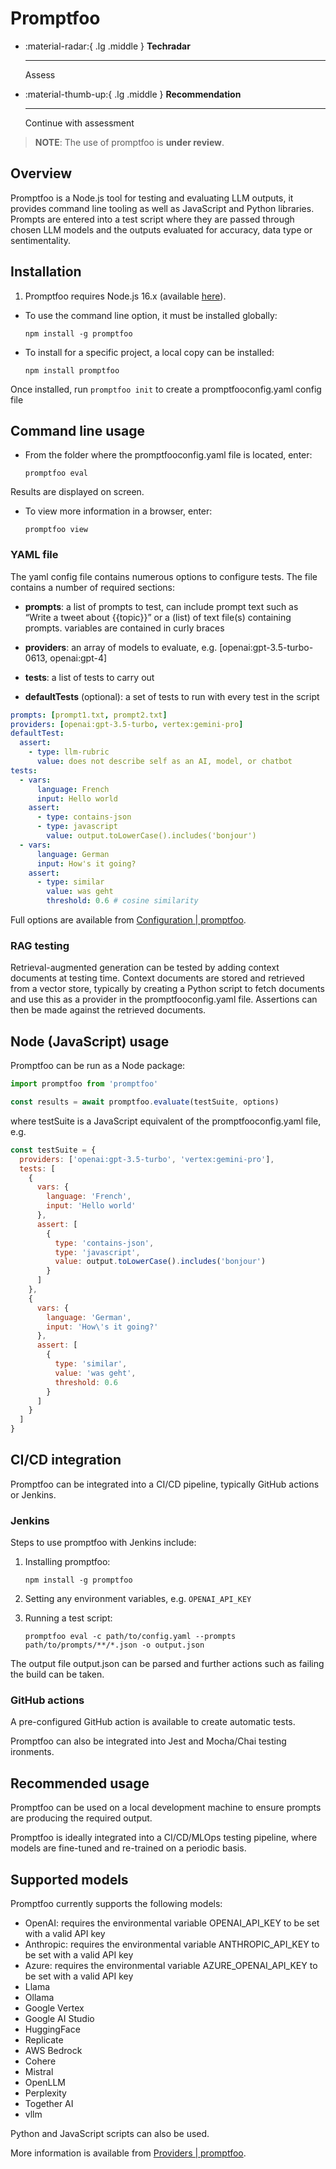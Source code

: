 # Promptfoo

<div class="grid cards" markdown>

-   :material-radar:{ .lg .middle } __Techradar__

    ---

    Assess

-   :material-thumb-up:{ .lg .middle } __Recommendation__

    ---

    Continue with assessment

</div>

> **NOTE**: The use of promptfoo is **under review**.

## Overview

Promptfoo is a Node.js tool for testing and evaluating LLM outputs, it provides command line tooling as well as JavaScript and Python libraries. Prompts are entered into a test script where they are passed through chosen LLM models and the outputs evaluated for accuracy, data type or sentimentality.

## Installation

1. Promptfoo requires Node.js 16.x (available [here](https://nodejs.org/en/download)). 

  - To use the command line option, it must be installed globally:

        npm install -g promptfoo
    
  - To install for a specific project, a local copy can be installed:

        npm install promptfoo
  
  Once installed, run `promptfoo init` to create a promptfooconfig.yaml config file

## Command line usage

- From the folder where the promptfooconfig.yaml file is located, enter:

    `promptfoo eval`

Results are displayed on screen.

- To view more information in a browser, enter: 

    `promptfoo view`

### YAML file

The yaml config file contains numerous options to configure tests. The file contains a number of required sections:

- **prompts**: a list of prompts to test, can include prompt text such as “Write a tweet about {{topic}}” or a (list) of text file(s) containing prompts. variables are contained in curly braces

- **providers**: an array of models to evaluate, e.g. [openai:gpt-3.5-turbo-0613, openai:gpt-4]

- **tests**: a list of tests to carry out

- **defaultTests** (optional): a set of tests to run with every test in the script

``` yaml linenums="1"
prompts: [prompt1.txt, prompt2.txt]
providers: [openai:gpt-3.5-turbo, vertex:gemini-pro]
defaultTest:
  assert:
    - type: llm-rubric
      value: does not describe self as an AI, model, or chatbot
tests:
  - vars:
      language: French
      input: Hello world
    assert:
      - type: contains-json
      - type: javascript
        value: output.toLowerCase().includes('bonjour')
  - vars:
      language: German
      input: How's it going?
    assert:
      - type: similar
        value: was geht
        threshold: 0.6 # cosine similarity
```
Full options are available from [Configuration | promptfoo](https://www.promptfoo.dev/docs/configuration/guide).

### RAG testing

Retrieval-augmented generation can be tested by adding context documents at testing time. Context documents are stored and retrieved from a vector store, typically by creating a Python script to fetch documents and use this as a provider in the promptfooconfig.yaml file. Assertions can then be made against the retrieved documents. 

## Node (JavaScript) usage

Promptfoo can be run as a Node package:

``` js linenums="1"
import promptfoo from 'promptfoo'

const results = await promptfoo.evaluate(testSuite, options)
```

where testSuite is a JavaScript equivalent of the promptfooconfig.yaml file, e.g.

``` js linenums="1"
const testSuite = {
  providers: ['openai:gpt-3.5-turbo', 'vertex:gemini-pro'],
  tests: [
    {
      vars: {
        language: 'French',
        input: 'Hello world'
      },
      assert: [
        {
          type: 'contains-json',
          type: 'javascript',
          value: output.toLowerCase().includes('bonjour')
        }
      ]
    },
    {
      vars: {
        language: 'German',
        input: 'How\'s it going?'
      },
      assert: [
        {
          type: 'similar',
          value: 'was geht',
          threshold: 0.6
        }
      ]
    }
  ]
}
```

## CI/CD integration

Promptfoo can be integrated into a CI/CD pipeline, typically GitHub actions or Jenkins.

### Jenkins

Steps to use promptfoo with Jenkins include:

1. Installing promptfoo:

    `npm install -g promptfoo`

2. Setting any environment variables, e.g. `OPENAI_API_KEY`

3. Running a test script:

    `promptfoo eval -c path/to/config.yaml --prompts path/to/prompts/**/*.json -o output.json`

The output file output.json can be parsed and further actions such as failing the build can be taken.

### GitHub actions

A pre-configured GitHub action is available to create automatic tests.

Promptfoo can also be integrated into Jest and Mocha/Chai testing ironments.

## Recommended usage

Promptfoo can be used on a local development machine to ensure prompts are producing the required output.

Promptfoo is ideally integrated into a CI/CD/MLOps testing pipeline, where models are fine-tuned and re-trained on a periodic basis.

## Supported models

Promptfoo currently supports the following models:

- OpenAI: requires the environmental variable OPENAI_API_KEY to be set with a valid API key
- Anthropic: requires the environmental variable ANTHROPIC_API_KEY to be set with a valid API key
- Azure: requires the environmental variable AZURE_OPENAI_API_KEY to be set with a valid API key
- Llama
- Ollama
- Google Vertex
- Google AI Studio
- HuggingFace
- Replicate
- AWS Bedrock
- Cohere
- Mistral
- OpenLLM
- Perplexity
- Together AI
- vllm

Python and JavaScript scripts can also be used.

More information is available from [Providers | promptfoo](https://www.promptfoo.dev/docs/providers/).